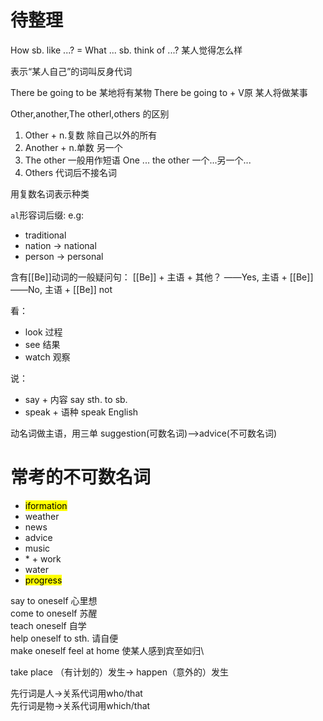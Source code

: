 # 待整理
How sb. like ...? = What ... sb. think of ...?
某人觉得怎么样

表示“某人自己”的词叫反身代词

There be going to be 某地将有某物
There be going to + V原 某人将做某事

Other,another,The otherl,others 的区别
1. Other + n.复数 除自己以外的所有
2. Another + n.单数 另一个
3. The other 一般用作短语 One ... the other 一个...另一个...
4. Others 代词后不接名词

用复数名词表示种类

`al`形容词后缀:
e.g:
- traditional
- nation -> national
- person -> personal

含有[[Be]]动词的一般疑问句：
[[Be]] + 主语 + 其他？
——Yes, 主语 + [[Be]]
——No, 主语 + [[Be]] not

看：
- look 过程
- see 结果
- watch 观察

说：
- say + 内容 say sth. to sb.
- speak + 语种 speak English

动名词做主语，用三单
suggestion(可数名词)-->advice(不可数名词)
# 常考的不可数名词
- <mark>iformation</mark>
- weather
- news
- advice
- music
- \* \+ work
- water
- <mark>progress</mark>

say to oneself 心里想\
come to oneself 苏醒\
teach oneself 自学\
help oneself to sth. 请自便\
make oneself feel at home 使某人感到宾至如归\

take place （有计划的）发生-> happen（意外的）发生

先行词是人->关系代词用who/that\
先行词是物->关系代词用which/that